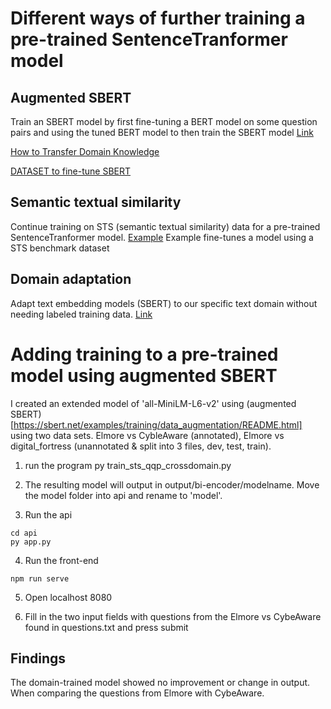 # Different ways of further training a pre-trained SentenceTranformer model

## Augmented SBERT
Train an SBERT model by first fine-tuning a BERT model on some question pairs and using the tuned BERT model to then train the SBERT model
[Link](https://www.sbert.net/examples/training/data_augmentation/README.html)


[How to Transfer Domain Knowledge](https://www.youtube.com/watch?v=dhw2-oBbm78)

[DATASET to fine-tune SBERT](https://www.youtube.com/watch?v=Lt62xJAW8nQ)


## Semantic textual similarity
Continue training on STS (semantic textual similarity) data for a pre-trained SentenceTranformer model.
[Example](https://github.com/UKPLab/sentence-transformers/blob/master/examples/training/sts/training_stsbenchmark_continue_training.py)
Example fine-tunes a model using a STS benchmark dataset

## Domain adaptation
Adapt text embedding models (SBERT) to our specific text domain without needing labeled training data. 
[Link](https://www.sbert.net/examples/domain_adaptation/README.html) 


# Adding training to a pre-trained model using augmented SBERT

I created an extended model of 'all-MiniLM-L6-v2' using (augmented SBERT)[https://sbert.net/examples/training/data_augmentation/README.html] using two data sets. Elmore vs CybleAware (annotated), Elmore vs digital_fortress (unannotated & split into 3 files, dev, test, train).

1. run the program 
py train_sts_qqp_crossdomain.py

2. The resulting model will output in output/bi-encoder/modelname. Move the model folder into api and rename to 'model'. 

3. Run the api
```
cd api
py app.py
```

4. Run the front-end
```cd front-end
npm run serve
```

5. Open localhost 8080

6. Fill in the two input fields with questions from the Elmore vs CybeAware found in questions.txt and press submit

## Findings
The domain-trained model showed no improvement or change in output. When comparing the questions from Elmore with CybeAware. 
